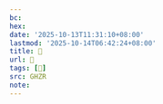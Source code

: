 ```yaml
---
bc:
hex:
date: '2025-10-13T11:31:10+08:00'
lastmod: '2025-10-14T06:42:24+08:00'
title: 󰨠
url: 󰨠
tags: [𦨲]
src: GHZR
note:
---
```

